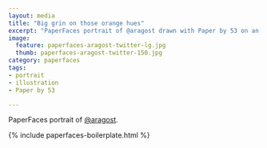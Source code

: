```yaml
---
layout: media
title: "Big grin on those orange hues"
excerpt: "PaperFaces portrait of @aragost drawn with Paper by 53 on an iPad."
image: 
  feature: paperfaces-aragost-twitter-lg.jpg
  thumb: paperfaces-aragost-twitter-150.jpg
category: paperfaces
tags: 
- portrait
- illustration
- Paper by 53

---
```


PaperFaces portrait of [@aragost](http://twitter.com/aragost).

{% include paperfaces-boilerplate.html %}